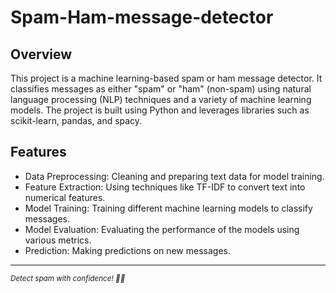 # Spam-Ham-message-detector

## Overview
This project is a machine learning-based spam or ham message detector. It classifies messages as either "spam" or "ham" (non-spam) using natural language processing (NLP) techniques and a variety of machine learning models. The project is built using Python and leverages libraries such as scikit-learn, pandas, and spacy.

## Features
- Data Preprocessing: Cleaning and preparing text data for model training.
- Feature Extraction: Using techniques like TF-IDF to convert text into numerical features.
- Model Training: Training different machine learning models to classify messages.
- Model Evaluation: Evaluating the performance of the models using various metrics.
- Prediction: Making predictions on new messages.


***

<sup>_Detect spam with confidence! 🚫📧_</sup> 
